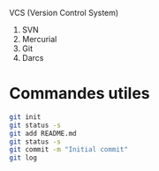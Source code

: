 VCS (Version Control System)

1. SVN
1. Mercurial
1. Git
1. Darcs

# Commandes utiles

```bash
git init
git status -s
git add README.md
git status -s
git commit -m "Initial commit"
git log
```

